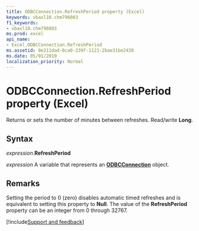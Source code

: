 ```yaml
---
title: ODBCConnection.RefreshPeriod property (Excel)
keywords: vbaxl10.chm796083
f1_keywords:
- vbaxl10.chm796083
ms.prod: excel
api_name:
- Excel.ODBCConnection.RefreshPeriod
ms.assetid: 0e211dad-0ca0-239f-1121-2bae31be2438
ms.date: 05/01/2019
localization_priority: Normal
---
```



# ODBCConnection.RefreshPeriod property (Excel)

Returns or sets the number of minutes between refreshes. Read/write **Long**.


## Syntax

_expression_.**RefreshPeriod**

_expression_ A variable that represents an **[ODBCConnection](Excel.ODBCConnection.md)** object.


## Remarks

Setting the period to 0 (zero) disables automatic timed refreshes and is equivalent to setting this property to **Null**. The value of the **RefreshPeriod** property can be an integer from 0 through 32767.




[!include[Support and feedback](~/includes/feedback-boilerplate.md)]